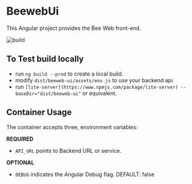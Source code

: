 # BeewebUi

This Angular project provides the Bee Web front-end.

![build](https://github.com/BeeRaspberry/beeweb-ui/workflows/build/badge.svg)

## To Test build locally
* run `ng build --prod` to create a local build.
* modify `dist/beeweb-ui/assets/env.js` to use your backend api.
* run `[lite-server](https://www.npmjs.com/package/lite-server) --baseDir="dist/beeweb-ui"` or equivalent.

## Container Usage

The container accepts three, environment variables:

**REQUIRED**
* `API_URL` points to Backend URL or service.

**OPTIONAL**
* `DEBUG` indicates the Angular Debug flag. DEFAULT: false

